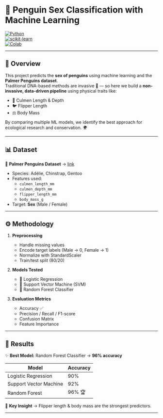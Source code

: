 # 🐧 Penguin Sex Classification with Machine Learning  

[![Python](https://img.shields.io/badge/Python-3.9%2B-blue?logo=python)](https://www.python.org/)  
[![scikit-learn](https://img.shields.io/badge/scikit--learn-ML-orange?logo=scikitlearn)](https://scikit-learn.org/stable/)  
[![Colab](https://img.shields.io/badge/Google%20Colab-Notebook-yellow?logo=googlecolab)](https://colab.research.google.com/)  

---

## 📖 Overview  
This project predicts the **sex of penguins** using machine learning and the **Palmer Penguins dataset**.  
Traditional DNA-based methods are invasive 🧬 — so here we build a **non-invasive, data-driven pipeline** using physical traits like:  

- 🧭 Culmen Length & Depth  
- 🐦 Flipper Length  
- ⚖️ Body Mass   

By comparing multiple ML models, we identify the best approach for ecological research and conservation. 🌍  

---

## 📊 Dataset  
📌 **Palmer Penguins Dataset** → [link](https://allisonhorst.github.io/palmerpenguins/)  
- Species: Adélie, Chinstrap, Gentoo  
- Features used:  
  - `culmen_length_mm`  
  - `culmen_depth_mm`  
  - `flipper_length_mm`  
  - `body_mass_g`  
- Target: **Sex** (Male / Female)  

---

## ⚙️ Methodology  
1. **Preprocessing**  
   - Handle missing values  
   - Encode target labels (Male → 0, Female → 1)  
   - Normalize with StandardScaler  
   - Train/test split (80/20)  

2. **Models Tested**  
   - 🔹 Logistic Regression  
   - 🔹 Support Vector Machine (SVM)  
   - 🔹 Random Forest Classifier  

3. **Evaluation Metrics**  
   - Accuracy ✅  
   - Precision / Recall / F1-score  
   - Confusion Matrix  
   - Feature Importance  

---

## 🚀 Results  
✨ **Best Model:** Random Forest Classifier → **96% accuracy**  

| Model                | Accuracy |
|-----------------------|----------|
| Logistic Regression   | 90%      |
| Support Vector Machine| 92%      |
| Random Forest         | 96% 🏆   |

🔑 **Key Insight** → Flipper length & body mass are the strongest predictors.  

---
